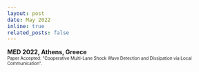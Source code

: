 ```yaml
---
layout: post
date: May 2022
inline: true
related_posts: false
---
```



<b> MED 2022, Athens, Greece</b>
<br> <font size="1">Paper Accepted: "Cooperative Multi-Lane Shock Wave Detection and Dissipation via Local Communication".</font> 